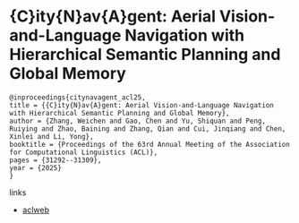 # {C}ity{N}av{A}gent: Aerial Vision-and-Language Navigation with Hierarchical Semantic Planning and Global Memory

```
@inproceedings{citynavagent_acl25,
title = {{C}ity{N}av{A}gent: Aerial Vision-and-Language Navigation with Hierarchical Semantic Planning and Global Memory},
author = {Zhang, Weichen and Gao, Chen and Yu, Shiquan and Peng, Ruiying and Zhao, Baining and Zhang, Qian and Cui, Jinqiang and Chen, Xinlei and Li, Yong},
booktitle = {Proceedings of the 63rd Annual Meeting of the Association for Computational Linguistics (ACL)},
pages = {31292--31309},
year = {2025}
}
```

links
- [aclweb](https://aclanthology.org/2025.acl-long.1511/)
